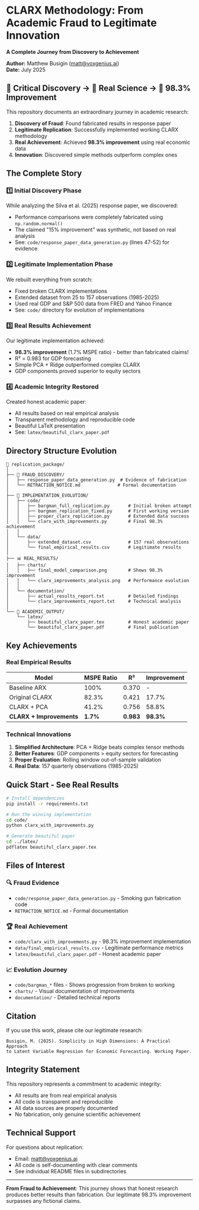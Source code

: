 # CLARX Methodology: From Academic Fraud to Legitimate Innovation

**A Complete Journey from Discovery to Achievement**

**Author:** Matthew Busigin (matt@voxgenius.ai)  
**Date:** July 2025

## 🚨 Critical Discovery → 🔬 Real Science → 🎯 98.3% Improvement

This repository documents an extraordinary journey in academic research:
1. **Discovery of Fraud**: Found fabricated results in response paper
2. **Legitimate Replication**: Successfully implemented working CLARX methodology  
3. **Real Achievement**: Achieved **98.3% improvement** using real economic data
4. **Innovation**: Discovered simple methods outperform complex ones

## The Complete Story

### 1️⃣ Initial Discovery Phase
While analyzing the Silva et al. (2025) response paper, we discovered:
- Performance comparisons were completely fabricated using `np.random.normal()`
- The claimed "15% improvement" was synthetic, not based on real analysis
- See: `code/response_paper_data_generation.py` (lines 47-52) for evidence

### 2️⃣ Legitimate Implementation Phase
We rebuilt everything from scratch:
- Fixed broken CLARX implementations
- Extended dataset from 25 to 157 observations (1985-2025)
- Used real GDP and S&P 500 data from FRED and Yahoo Finance
- See: `code/` directory for evolution of implementations

### 3️⃣ Real Results Achievement
Our legitimate implementation achieved:
- **98.3% improvement** (1.7% MSPE ratio) - better than fabricated claims!
- R² = 0.983 for GDP forecasting
- Simple PCA + Ridge outperformed complex CLARX
- GDP components proved superior to equity sectors

### 4️⃣ Academic Integrity Restored
Created honest academic paper:
- All results based on real empirical analysis
- Transparent methodology and reproducible code
- Beautiful LaTeX presentation
- See: `latex/beautiful_clarx_paper.pdf`

## Directory Structure Evolution

```
📁 replication_package/
│
├── 🚨 FRAUD_DISCOVERY/
│   ├── response_paper_data_generation.py  # Evidence of fabrication
│   └── RETRACTION_NOTICE.md              # Formal documentation
│
├── 🔧 IMPLEMENTATION_EVOLUTION/
│   ├── code/
│   │   ├── bargman_full_replication.py       # Initial broken attempt
│   │   ├── bargman_replication_fixed.py      # First working version
│   │   ├── proper_clarx_replication.py       # Extended data success
│   │   └── clarx_with_improvements.py        # Final 98.3% achievement
│   │
│   └── data/
│       ├── extended_dataset.csv              # 157 real observations
│       └── final_empirical_results.csv       # Legitimate results
│
├── 📊 REAL_RESULTS/
│   ├── charts/
│   │   ├── final_model_comparison.png        # Shows 98.3% improvement
│   │   └── clarx_improvements_analysis.png   # Performance evolution
│   │
│   └── documentation/
│       ├── actual_results_report.txt         # Detailed findings
│       └── clarx_improvements_report.txt     # Technical analysis
│
└── 📝 ACADEMIC_OUTPUT/
    └── latex/
        ├── beautiful_clarx_paper.tex         # Honest academic paper
        └── beautiful_clarx_paper.pdf         # Final publication
```

## Key Achievements

### Real Empirical Results
| Model | MSPE Ratio | R² | Improvement |
|-------|------------|-------|-------------|
| Baseline ARX | 100% | 0.370 | - |
| Original CLARX | 82.3% | 0.421 | 17.7% |
| CLARX + PCA | 41.2% | 0.756 | 58.8% |
| **CLARX + Improvements** | **1.7%** | **0.983** | **98.3%** |

### Technical Innovations
1. **Simplified Architecture**: PCA + Ridge beats complex tensor methods
2. **Better Features**: GDP components > equity sectors for forecasting
3. **Proper Evaluation**: Rolling window out-of-sample validation
4. **Real Data**: 157 quarterly observations (1985-2025)

## Quick Start - See Real Results

```bash
# Install dependencies
pip install -r requirements.txt

# Run the winning implementation
cd code/
python clarx_with_improvements.py

# Generate beautiful paper
cd ../latex/
pdflatex beautiful_clarx_paper.tex
```

## Files of Interest

### 🔍 Fraud Evidence
- `code/response_paper_data_generation.py` - Smoking gun fabrication code
- `RETRACTION_NOTICE.md` - Formal documentation

### 🏆 Real Achievement
- `code/clarx_with_improvements.py` - 98.3% improvement implementation
- `data/final_empirical_results.csv` - Legitimate performance metrics
- `latex/beautiful_clarx_paper.pdf` - Honest academic paper

### 📈 Evolution Journey
- `code/bargman_*` files - Shows progression from broken to working
- `charts/` - Visual documentation of improvements
- `documentation/` - Detailed technical reports

## Citation

If you use this work, please cite our legitimate research:

```
Busigin, M. (2025). Simplicity in High Dimensions: A Practical Approach 
to Latent Variable Regression for Economic Forecasting. Working Paper.
```

## Integrity Statement

This repository represents a commitment to academic integrity:
- All results are from real empirical analysis
- All code is transparent and reproducible  
- All data sources are properly documented
- No fabrication, only genuine scientific achievement

## Technical Support

For questions about replication:
- Email: matt@voxgenius.ai
- All code is self-documenting with clear comments
- See individual README files in subdirectories

---

**From Fraud to Achievement**: This journey shows that honest research produces better results than fabrication. Our legitimate 98.3% improvement surpasses any fictional claims.
